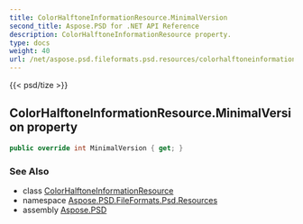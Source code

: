 ```yaml
---
title: ColorHalftoneInformationResource.MinimalVersion
second_title: Aspose.PSD for .NET API Reference
description: ColorHalftoneInformationResource property. 
type: docs
weight: 40
url: /net/aspose.psd.fileformats.psd.resources/colorhalftoneinformationresource/minimalversion/
---
```

{{< psd/tize >}}
## ColorHalftoneInformationResource.MinimalVersion property

```csharp
public override int MinimalVersion { get; }
```

### See Also

* class [ColorHalftoneInformationResource](../)
* namespace [Aspose.PSD.FileFormats.Psd.Resources](../../colorhalftoneinformationresource/)
* assembly [Aspose.PSD](../../../)


